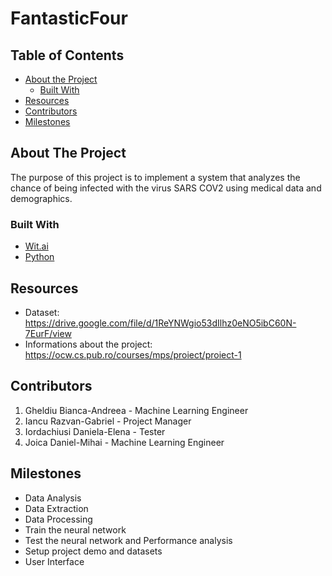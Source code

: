 # FantasticFour

<!-- TABLE OF CONTENTS -->
## Table of Contents

* [About the Project](#about-the-project)
  * [Built With](#built-with)
* [Resources](#resources)
* [Contributors](#contributors)
* [Milestones](#milestones)

<!-- ABOUT THE PROJECT -->
## About The Project

The purpose of this project is to implement a system that analyzes the chance of being infected with the virus SARS COV2 using medical data and demographics.

### Built With

* [Wit.ai]()
* [Python]()

<!-- RESOURCES -->
## Resources
* Dataset: https://drive.google.com/file/d/1ReYNWgio53dIlhz0eNO5ibC60N-7EurF/view
* Informations about the project: https://ocw.cs.pub.ro/courses/mps/proiect/proiect-1

## Contributors

1. Gheldiu Bianca-Andreea - Machine Learning Engineer
2. Iancu Razvan-Gabriel - Project Manager
3. Iordachiusi Daniela-Elena - Tester
4. Joica Daniel-Mihai - Machine Learning Engineer

## Milestones

* Data Analysis
* Data Extraction
* Data Processing
* Train the neural network
* Test the neural network and Performance analysis
* Setup project demo and datasets
* User Interface
